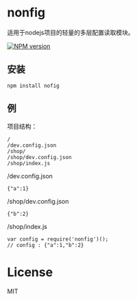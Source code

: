# nonfig
适用于nodejs项目的轻量的多层配置读取模块。

  [![NPM version][npm-image]][npm-url]

## 安装

```
npm install nofig
```

##  例

项目结构：

    /  
    /dev.config.json  
    /shop/  
    /shop/dev.config.json  
    /shop/index.js

/dev.config.json

    {"a":1}

/shop/dev.config.json

    {"b":2}

/shop/index.js

    var config = require('nonfig')();
    // config : {"a":1,"b":2}

# License

  MIT

[npm-image]: https://img.shields.io/npm/v/nonfig.svg?style=flat-square
[npm-url]: https://npmjs.org/package/nonfig
